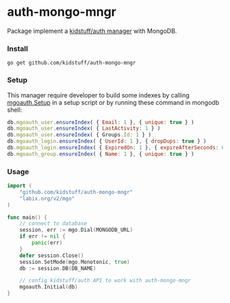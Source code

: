 auth-mongo-mngr
===============

Package implement a [kidstuff/auth manager](https://github.com/kidstuff/auth/wiki/Getting-started) with MongoDB.  

### Install

`
go get github.com/kidstuff/auth-mongo-mngr
`

### Setup
This manager require developer to build some indexes by calling [mgoauth.Setup](http://godoc.org/github.com/kidstuff/auth-mongo-mngr#Setup) in a setup script or by running these command in mongodb shell:    
```javascript
db.mgoauth_user.ensureIndex( { Email: 1 }, { unique: true } )
db.mgoauth_user.ensureIndex( { LastActivity: 1 } )
db.mgoauth_user.ensureIndex( { Groups.Id: 1 } )
db.mgoauth_login.ensureIndex( { UserId: 1 }, { dropDups: true } )
db.mgoauth_login.ensureIndex( { ExpiredOn: 1 }, { expireAfterSeconds: 60 } )
db.mgoauth_group.ensureIndex( { Name: 1 }, { unique: true } )
````

### Usage

```go
import (
	"github.com/kidstuff/auth-mongo-mngr"
	"labix.org/v2/mgo"
)

func main() {
	// connect to database
	session, err := mgo.Dial(MONGODB_URL)
	if err != nil {
		panic(err)
	}
	defer session.Close()
	session.SetMode(mgo.Monotonic, true)
	db := session.DB(DB_NAME)

	// config kidstuff/auth API to work with auth-mongo-mngr
	mgoauth.Initial(db)
}
```